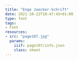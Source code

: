 ```yaml
---
title: "Enge Jaecker-Schrift"
date: 2021-10-22T18:47:43+01:00
type: font
tags:
- Font
resources:
- src: "page107.jpg"
  params:
    iiif: page107/info.json
    class: sheet
---
```

